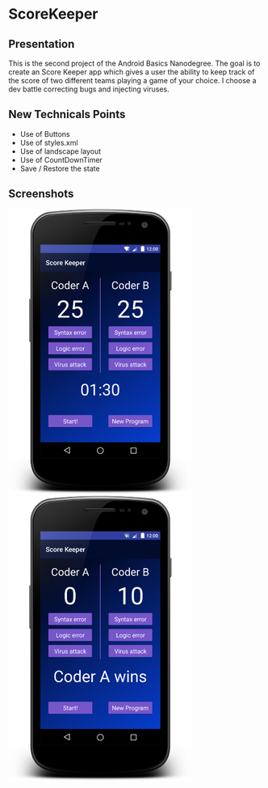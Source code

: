 # ScoreKeeper
## Presentation
This is the second project of the Android Basics Nanodegree.
The goal is to create an Score Keeper app which gives a user the ability to keep track of the score of two different teams playing a game of your choice.
I choose a dev battle correcting bugs and injecting viruses.

## New Technicals Points
* Use of Buttons
* Use of styles.xml
* Use of landscape layout
* Use of CountDownTimer
* Save / Restore the state

## Screenshots
<img src="/images/screenshot1.png" width="363" height="564"><img src="/images/screenshot2.png" width="363" height="564">
